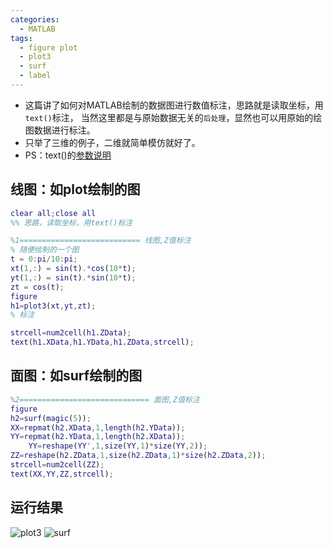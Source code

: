 ```yaml
---
categories:
  - MATLAB
tags:
  - figure plot
  - plot3
  - surf
  - label
---
```


* 这篇讲了如何对MATLAB绘制的数据图进行数值标注，思路就是读取坐标，用`text()`标注，
当然这里都是与原始数据无关的`后处理`，显然也可以用原始的绘图数据进行标注。
 * 只举了三维的例子，二维就简单模仿就好了。
* PS：text()的[参数说明](https://www.mathworks.com/help/releases/R2019b/matlab/ref/text.html)


## 线图：如plot绘制的图

```matlab
clear all;close all
%% 思路，读取坐标，用text()标注

%1=========================== 线图,Z值标注
% 随便绘制的一个图
t = 0:pi/10:pi;
xt(1,:) = sin(t).*cos(10*t);
yt(1,:) = sin(t).*sin(10*t);
zt = cos(t);
figure
h1=plot3(xt,yt,zt);
% 标注

strcell=num2cell(h1.ZData);
text(h1.XData,h1.YData,h1.ZData,strcell);
```

## 面图：如surf绘制的图

```matlab
%2============================= 面图,Z值标注
figure
h2=surf(magic(5));
XX=repmat(h2.XData,1,length(h2.YData));
YY=repmat(h2.YData,1,length(h2.XData));
    YY=reshape(YY',1,size(YY,1)*size(YY,2));
ZZ=reshape(h2.ZData,1,size(h2.ZData,1)*size(h2.ZData,2));
strcell=num2cell(ZZ);
text(XX,YY,ZZ,strcell);
```
## 运行结果
![plot3](https://7475-tututong-1302752799.tcb.qcloud.la/MD%E5%9B%BE%E5%BA%8A/Untitled_01.png?sign=f6d47547a865713ac5dfa34f4a8ca148&t=1596547938)
![surf](https://7475-tututong-1302752799.tcb.qcloud.la/MD%E5%9B%BE%E5%BA%8A/Untitled_02.png?sign=e154952ce4ded99705ff78e27d2bee40&t=1596547959)
